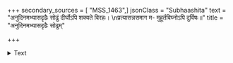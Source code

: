 +++
secondary_sources = [ "MSS_1463",]
jsonClass = "Subhaashita"
text = "अनुदिनमभ्यासदृढैः सोढुं दीर्घोऽपि शक्यते विरहः।  \nप्रत्यासन्नसमाग म- मुहूर्तविघ्नोऽपि दुर्विषः॥"
title = "अनुदिनमभ्यासदृढैः सोढुम्"

+++

<details><summary>Text</summary>

अनुदिनमभ्यासदृढैः सोढुं दीर्घोऽपि शक्यते विरहः।  
प्रत्यासन्नसमाग म- मुहूर्तविघ्नोऽपि दुर्विषः॥
</details>
